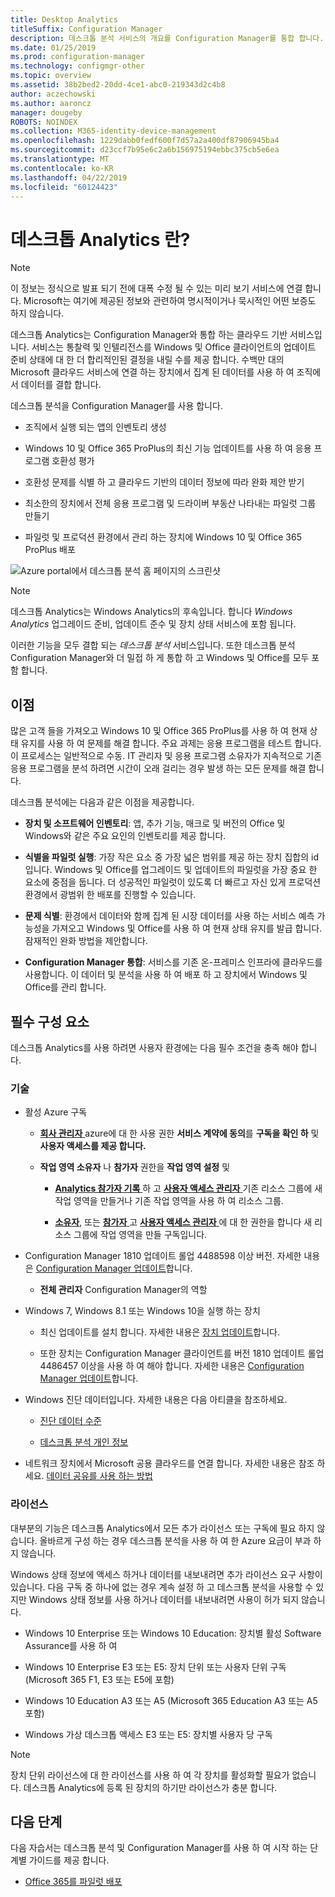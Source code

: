```yaml
---
title: Desktop Analytics
titleSuffix: Configuration Manager
description: 데스크톱 분석 서비스의 개요를 Configuration Manager를 통합 합니다.
ms.date: 01/25/2019
ms.prod: configuration-manager
ms.technology: configmgr-other
ms.topic: overview
ms.assetid: 38b2bed2-20dd-4ce1-abc0-219343d2c4b8
author: aczechowski
ms.author: aaroncz
manager: dougeby
ROBOTS: NOINDEX
ms.collection: M365-identity-device-management
ms.openlocfilehash: 1229dabb0fedf600f7d57a2a400df87906945ba4
ms.sourcegitcommit: d23ccf7b95e6c2a6b156975194ebbc375cb5e6ea
ms.translationtype: MT
ms.contentlocale: ko-KR
ms.lasthandoff: 04/22/2019
ms.locfileid: "60124423"
---
```

# <a name="what-is-desktop-analytics"></a>데스크톱 Analytics 란?

> [!Note]  
> 이 정보는 정식으로 발표 되기 전에 대폭 수정 될 수 있는 미리 보기 서비스에 연결 합니다. Microsoft는 여기에 제공된 정보와 관련하여 명시적이거나 묵시적인 어떤 보증도 하지 않습니다.  

데스크톱 Analytics는 Configuration Manager와 통합 하는 클라우드 기반 서비스입니다. 서비스는 통찰력 및 인텔리전스를 Windows 및 Office 클라이언트의 업데이트 준비 상태에 대 한 더 합리적인된 결정을 내릴 수를 제공 합니다. 수백만 대의 Microsoft 클라우드 서비스에 연결 하는 장치에서 집계 된 데이터를 사용 하 여 조직에서 데이터를 결합 합니다. 

데스크톱 분석을 Configuration Manager를 사용 합니다.  

- 조직에서 실행 되는 앱의 인벤토리 생성  

- Windows 10 및 Office 365 ProPlus의 최신 기능 업데이트를 사용 하 여 응용 프로그램 호환성 평가  

- 호환성 문제를 식별 하 고 클라우드 기반의 데이터 정보에 따라 완화 제안 받기  

- 최소한의 장치에서 전체 응용 프로그램 및 드라이버 부동산 나타내는 파일럿 그룹 만들기  

- 파일럿 및 프로덕션 환경에서 관리 하는 장치에 Windows 10 및 Office 365 ProPlus 배포  

![Azure portal에서 데스크톱 분석 홈 페이지의 스크린샷](media/portal-home.png)

> [!Note]  
> 데스크톱 Analytics는 Windows Analytics의 후속입니다. 합니다 *Windows Analytics* 업그레이드 준비, 업데이트 준수 및 장치 상태 서비스에 포함 됩니다. 
> 
> 이러한 기능을 모두 결합 되는 *데스크톱 분석* 서비스입니다. 또한 데스크톱 분석 Configuration Manager와 더 밀접 하 게 통합 하 고 Windows 및 Office를 모두 포함 합니다. 



## <a name="benefits"></a>이점

많은 고객 들을 가져오고 Windows 10 및 Office 365 ProPlus를 사용 하 여 현재 상태 유지를 사용 하 여 문제를 해결 합니다. 주요 과제는 응용 프로그램을 테스트 합니다. 이 프로세스는 일반적으로 수동. IT 관리자 및 응용 프로그램 소유자가 지속적으로 기존 응용 프로그램을 분석 하려면 시간이 오래 걸리는 경우 발생 하는 모든 문제를 해결 합니다. 

데스크톱 분석에는 다음과 같은 이점을 제공합니다.

- **장치 및 소프트웨어 인벤토리**: 앱, 추가 기능, 매크로 및 버전의 Office 및 Windows와 같은 주요 요인의 인벤토리를 제공 합니다.  

- **식별을 파일럿 실행**: 가장 작은 요소 중 가장 넓은 범위를 제공 하는 장치 집합의 id입니다. Windows 및 Office를 업그레이드 및 업데이트의 파일럿을 가장 중요 한 요소에 중점을 둡니다. 더 성공적인 파일럿이 있도록 더 빠르고 자신 있게 프로덕션 환경에서 광범위 한 배포를 진행할 수 있습니다.  

- **문제 식별**: 환경에서 데이터와 함께 집계 된 시장 데이터를 사용 하는 서비스 예측 가능성을 가져오고 Windows 및 Office를 사용 하 여 현재 상태 유지를 발급 합니다. 잠재적인 완화 방법을 제안합니다.  

- **Configuration Manager 통합**: 서비스를 기존 온-프레미스 인프라에 클라우드를 사용합니다. 이 데이터 및 분석을 사용 하 여 배포 하 고 장치에서 Windows 및 Office를 관리 합니다.  



## <a name="prerequisites"></a>필수 구성 요소

데스크톱 Analytics를 사용 하려면 사용자 환경에는 다음 필수 조건을 충족 해야 합니다. 


### <a name="technical"></a>기술

- 활성 Azure 구독  
    
    - [**회사 관리자** ](https://docs.microsoft.com/azure/active-directory/users-groups-roles/directory-assign-admin-roles#company-administrator) azure에 대 한 사용 권한 **서비스 계약에 동의**를 **구독을 확인 하** 및 **사용자 액세스를 제공 합니다.** 

    - **작업 영역 소유자** 나 **참가자** 권한을 **작업 영역 설정** 및  

        - [**Analytics 참가자 기록** ](https://docs.microsoft.com/azure/role-based-access-control/built-in-roles#log-analytics-contributor) 하 고 [ **사용자 액세스 관리자** ](https://docs.microsoft.com/azure/role-based-access-control/built-in-roles#user-access-administrator) 기존 리소스 그룹에 새 작업 영역을 만들거나 기존 작업 영역을 사용 하 여 리소스 그룹.

        - [**소유자**](https://docs.microsoft.com/azure/role-based-access-control/built-in-roles#owner), 또는 [ **참가자** ](https://docs.microsoft.com/azure/role-based-access-control/built-in-roles#contributor) 고 [ **사용자 액세스 관리자** ](https://docs.microsoft.com/azure/role-based-access-control/built-in-roles#user-access-administrator) 에 대 한 권한을 합니다 새 리소스 그룹에 작업 영역을 만들 구독입니다.

- Configuration Manager 1810 업데이트 롤업 4488598 이상 버전. 자세한 내용은 [Configuration Manager 업데이트](/sccm/desktop-analytics/connect-configmgr#bkmk_hotfix)합니다.  

    - **전체 관리자** Configuration Manager의 역할  

- Windows 7, Windows 8.1 또는 Windows 10을 실행 하는 장치  

    - 최신 업데이트를 설치 합니다. 자세한 내용은 [장치 업데이트](/sccm/desktop-analytics/enroll-devices#update-devices)합니다.  

    - 또한 장치는 Configuration Manager 클라이언트를 버전 1810 업데이트 롤업 4486457 이상을 사용 하 여 해야 합니다. 자세한 내용은 [Configuration Manager 업데이트](/sccm/desktop-analytics/connect-configmgr#bkmk_hotfix)합니다.  

- Windows 진단 데이터입니다. 자세한 내용은 다음 아티클을 참조하세요.  

    - [진단 데이터 수준](/sccm/desktop-analytics/enable-data-sharing#diagnostic-data-levels)  

    - [데스크톱 분석 개인 정보](/sccm/desktop-analytics/privacy)  

- 네트워크 장치에서 Microsoft 공용 클라우드를 연결 합니다. 자세한 내용은 참조 하세요. [데이터 공유를 사용 하는 방법](/sccm/desktop-analytics/enable-data-sharing)  


### <a name="licensing"></a>라이선스

대부분의 기능은 데스크톱 Analytics에서 모든 추가 라이선스 또는 구독에 필요 하지 않습니다. 올바르게 구성 하는 경우 데스크톱 분석을 사용 하 여 한 Azure 요금이 부과 하지 않습니다. 

Windows 상태 정보에 액세스 하거나 데이터를 내보내려면 추가 라이선스 요구 사항이 있습니다. 다음 구독 중 하나에 없는 경우 계속 설정 하 고 데스크톱 분석을 사용할 수 있지만 Windows 상태 정보를 사용 하거나 데이터를 내보내려면 사용이 허가 되지 않습니다.

- Windows 10 Enterprise 또는 Windows 10 Education: 장치별 활성 Software Assurance를 사용 하 여  

- Windows 10 Enterprise E3 또는 E5: 장치 단위 또는 사용자 단위 구독 (Microsoft 365 F1, E3 또는 E5에 포함)  

- Windows 10 Education A3 또는 A5 (Microsoft 365 Education A3 또는 A5 포함)  

- Windows 가상 데스크톱 액세스 E3 또는 E5: 장치별 사용자 당 구독  

> [!Note]  
> 장치 단위 라이선스에 대 한 라이선스를 사용 하 여 각 장치를 활성화할 필요가 없습니다. 데스크톱 Analytics에 등록 된 장치의 하기만 라이선스가 충분 합니다.  


<!-- 
## Top task
> *Optional*  
> *An effective way to structure your overview article is to create an H2 for the top customer tasks and describe how the product/service helps customers with that task.*  
> *Create a new H2 for each task you list.*  
 -->



## <a name="next-steps"></a>다음 단계

다음 자습서는 데스크톱 분석 및 Configuration Manager를 사용 하 여 시작 하는 단계별 가이드를 제공 합니다.  

- [Office 365를 파일럿 배포](/sccm/desktop-analytics/tutorial-office-365)  

<!-- for future
- [Deploy Windows 10 to a pilot](/sccm/desktop-analytics/tutorial-windows)  
-->
